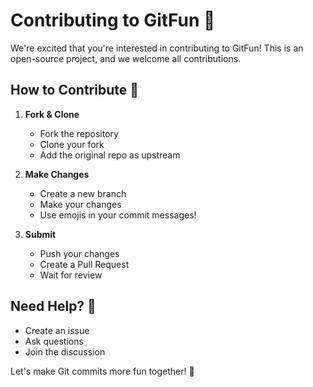 # Contributing to GitFun 🌟

We're excited that you're interested in contributing to GitFun! This is an open-source project, and we welcome all contributions.

## How to Contribute 🔧

1. **Fork & Clone**

   - Fork the repository
   - Clone your fork
   - Add the original repo as upstream

2. **Make Changes**

   - Create a new branch
   - Make your changes
   - Use emojis in your commit messages!

3. **Submit**
   - Push your changes
   - Create a Pull Request
   - Wait for review

## Need Help? 💭

- Create an issue
- Ask questions
- Join the discussion

Let's make Git commits more fun together! 🎉
